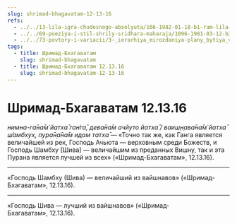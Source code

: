 ```yaml
---
slug: shrimad-bhagavatam-12-13-16
refs:
  - ../../13-lila-igra-chudesnogo-absolyuta/166-1982-01-18-b1-ram-lila-i-krishna-lila.md
  - ../../69-poeziya-i-stil-shrily-sridhara-maharaja/1096-1981-03-12-b3-pisaniya-vysshego-urovnya-sovmeshhayut-poetichnost-i-filosofskuyu-glubinu.md
  - ../../73-povtory-i-variacii/3-_ierarhiya_mirozdaniya-plany_bytiya_variacii/1139-1982-01-25-b3-shrila-shridhar-maharadzh-ob-ustrojstve-vedicheskogo-planetariya.md
tags:
  - title: Шримад-Бхагаватам
    slug: shrimad-bhagavatam
  - title: Шримад-Бхагаватам 12.13.16
    slug: shrimad-bhagavatam-12-13-16
---
```


# Шримад-Бхагаватам 12.13.16

*нимна-га̄на̄м̇ йатха̄ ган̇га̄, дева̄на̄м ачйуто йатха̄ / ваиш̣н̣ава̄на̄м̇ йатха̄ ш́амбхух̣, пура̄н̣а̄на̄м идам татха̄* — «Точно так же, как Ганга является величайшей из рек, Господь Ачьюта — верховным среди Божеств, и Господь Шамбху [Шива] — величайшим из преданных Вишну, так и эта Пурана является лучшей из всех» («Шримад-Бхагаватам», 12.13.16).

---

«Господь Шамбху (Шива) — величайший из вайшнавов» («Шримад-Бхагаватам», 12.13.16).

---

«Господь Шива — лучший из вайшнавов» («Шримад-Бхагаватам», 12.13.16).

